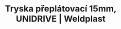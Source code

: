 ---
Link: "file:/Users/vinayakpatel/Downloads/www.weldplast.cz/tryska-preplatovaci-15mm-unidrive"
product_name: "Tryska přeplátovací 15mm, UNIDRIVE"
product_id: "Obj. číslo:164.586"
title: "Tryska přeplátovací 15mm, UNIDRIVE | Weldplast"
product_desc: ""
product_specs: ""
product_downloads: ""
href: ""
accessories: ""
similar_products: ""
---